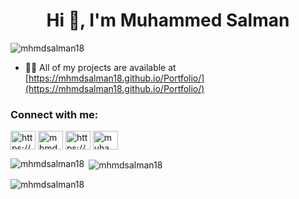 <h1 align="center">Hi 👋, I'm Muhammed Salman</h1>
<p align="left"> <img src="https://komarev.com/ghpvc/?username=mhmdsalman18&label=Profile%20views&color=0e75b6&style=flat" alt="mhmdsalman18" /> </p>

- 👨‍💻 All of my projects are available at [https://mhmdsalman18.github.io/Portfolio/](https://mhmdsalman18.github.io/Portfolio/)

<h3 align="left">Connect with me:</h3>
<p align="left">
<a href="https://linkedin.com/in/https://www.linkedin.com/in/muhammed-salman-40177b225" target="blank"><img align="center" src="https://raw.githubusercontent.com/rahuldkjain/github-profile-readme-generator/master/src/images/icons/Social/linked-in-alt.svg" alt="https://www.linkedin.com/in/muhammed-salman-40177b225" height="30" width="40" /></a>
<a href="https://instagram.com/mhmd_salman18" target="blank"><img align="center" src="https://raw.githubusercontent.com/rahuldkjain/github-profile-readme-generator/master/src/images/icons/Social/instagram.svg" alt="mhmd_salman18" height="30" width="40" /></a>
<a href="https://dribbble.com/https://dribbble.com/mhmdsalman18" target="blank"><img align="center" src="https://raw.githubusercontent.com/rahuldkjain/github-profile-readme-generator/master/src/images/icons/Social/dribbble.svg" alt="https://dribbble.com/mhmdsalman18" height="30" width="40" /></a>
<a href="https://www.behance.net/muhammedsalman18" target="blank"><img align="center" src="https://raw.githubusercontent.com/rahuldkjain/github-profile-readme-generator/master/src/images/icons/Social/behance.svg" alt="muhammedsalman18" height="30" width="40" /></a>
</p>


<p><img align="left" src="https://github-readme-stats.vercel.app/api/top-langs?username=mhmdsalman18&show_icons=true&locale=en&layout=compact" alt="mhmdsalman18" /></p>

<p>&nbsp;<img align="center" src="https://github-readme-stats.vercel.app/api?username=mhmdsalman18&show_icons=true&locale=en" alt="mhmdsalman18" /></p>

<p><img align="center" src="https://github-readme-streak-stats.herokuapp.com/?user=mhmdsalman18&" alt="mhmdsalman18" /></p>

